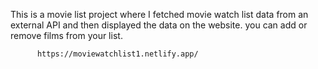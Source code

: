  This is a movie list project where I fetched movie watch list data from an external API and then displayed the data on the website. you can add or remove films from your list.                                                 
                   
          https://moviewatchlist1.netlify.app/     
 
